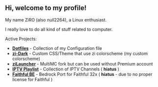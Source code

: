 ## Hi, welcome to my profile!

My name ZiRO (also null2264), a Linux enthusiast.

I really love to do all kind of stuff related to computer.

Active Projects:
- **[Dotfiles](https://github.com/null2264/dotfiles)** - Collection of my Configuration file
- **[zi-Dark](https://github.com/null2264/Zi-Dark)** - Custom CSS/Theme that use zi colorscheme (my custom colorscheme)
- **[ziLauncher](https://github.com/null2264/Project-MC-Launcher)** - MultiMC fork but can be used without Premium account
- **[IPTV Playlist](https://github.com/null2264/ziTV)** - Collection of IPTV Channels ( **hiatus** )
- **[Faithful BE](https://github.com/null2264/Faithful-BE)** - Bedrock Port for Faithful 32x ( **hiatus** - due to no proper license for Faithful )
<!--
**null2264/null2264** is a ✨ _special_ ✨ repository because its `README.md` (this file) appears on your GitHub profile.

Here are some ideas to get you started:

- 🔭 I’m currently working on ...
- 🌱 I’m currently learning ...
- 👯 I’m looking to collaborate on ...
- 🤔 I’m looking for help with ...
- 💬 Ask me about ...
- 📫 How to reach me: ...
- 😄 Pronouns: ...
- ⚡ Fun fact: ...
-->

